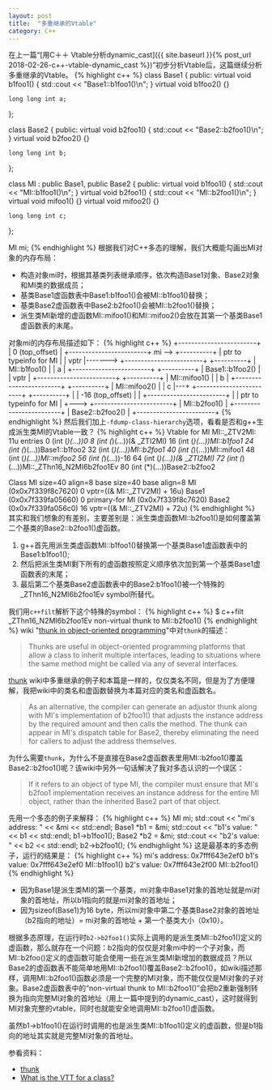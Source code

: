 ```yaml
---
layout: post
title:  "多重继承的Vtable"
category: C++
---
```

在上一篇“[用C＋＋ Vtable分析dynamic_cast]({{ site.baseurl }}{% post_url 2018-02-26-c++-vtable-dynamic_cast %})”初步分析Vtable后，这篇继续分析多重继承的Vtable。
{% highlight c++ %}
class Base1 {
public:
    virtual void b1foo1()
    {
        std::cout << "Base1::b1foo1()\n";
    }
    virtual void b1foo2() {}

    long long int a;
};

class Base2 {
public:
    virtual void b2foo1()
    {
        std::cout << "Base2::b2foo1()\n";
    }
    virtual void b2foo2() {}

    long long int b;
};

class MI : public Base1, public Base2 {
public:
    virtual void b1foo1()
    {
        std::cout << "MI::b1foo1()\n";
    }
    virtual void b2foo1()
    {
        std::cout << "MI::b2foo1()\n";
    }
    virtual void mifoo1() {}
    virtual void mifoo2() {}

    long long int c;
};

MI mi;
{% endhighlight %}
根据我们对C++多态的理解，我们大概能勾画出MI对象的内存布局：
* 构造对象mi时，根据其基类列表继承顺序，依次构造Base1对象、Base2对象和MI类的数据成员；
* 基类Base1虚函数表中Base1:b1foo1()会被MI::b1foo1()替换；
* 基类Base2虚函数表中Base2:b2foo1()会被MI::b2foo1()替换；
* 派生类MI新增的虚函数MI::mifoo1()和MI::mifoo2()会放在其第一个基类Base1虚函数表的末尾。

对象mi的内存布局描述如下：
{% highlight c++ %}
                            +------------------------+
                            |     0 (top_offset)     |
                            +------------------------+
mi --> +----------+         | ptr to typeinfo for MI |
       |   vptr   |-------> +------------------------+
       +----------+         |      MI::b1foo1()      |
       |     a    |         +------------------------+
       +----------+         |     Base1::b1foo2()    |
       |   vptr   |         +------------------------+
       +----------+         |      MI::mifoo1()      |
       |     b    |         +------------------------+
       +----------+         |      MI::mifoo2()      |
       |     c    |---+     +------------------------+
       +----------+   |     |    -16 (top_offset)    |
                      |     +------------------------+
                      |     | ptr to typeinfo for MI |
                      +---> +------------------------+
                            |      MI::b2foo1()      |
                            +------------------------+
                            |     Base2::b2foo2()    |
                            +------------------------+
{% endhighlight %}
然后我们加上`-fdump-class-hierarchy`选项，看看是否和g++生成派生类MI的Vtable一致？
{% highlight c++ %}
Vtable for MI
MI::_ZTV2MI: 11u entries
0     (int (*)(...))0
8     (int (*)(...))(& _ZTI2MI)
16    (int (*)(...))MI::b1foo1
24    (int (*)(...))Base1::b1foo2
32    (int (*)(...))MI::b2foo1
40    (int (*)(...))MI::mifoo1
48    (int (*)(...))MI::mifoo2
56    (int (*)(...))-16
64    (int (*)(...))(& _ZTI2MI)
72    (int (*)(...))MI::_ZThn16_N2MI6b2foo1Ev
80    (int (*)(...))Base2::b2foo2

Class MI
   size=40 align=8
   base size=40 base align=8
MI (0x0x7f339f8c7620) 0
    vptr=((& MI::_ZTV2MI) + 16u)
  Base1 (0x0x7f339fa05660) 0
      primary-for MI (0x0x7f339f8c7620)
  Base2 (0x0x7f339fa056c0) 16
      vptr=((& MI::_ZTV2MI) + 72u)
{% endhighlight %}
其实和我们想象的有差别，主要差别是：派生类虚函数MI::b2foo1()是如何覆盖第二个基类的Base2::b2foo1()虚函数。
1.  g++首先用派生类虚函数MI::b1foo1()替换第一个基类Base1虚函数表中的Base1:b1foo1();
2.  然后把派生类MI剩下所有的虚函数按照定义顺序依次加到第一个基类Base1虚函数表的末尾；
3.  最后第二个基类Base2虚函数表中的Base2:b1foo1()被一个特殊的_ZThn16_N2MI6b2foo1Ev symbol所替代。

我们用`c++filt`解析下这个特殊的symbol：
{% highlight c++ %}
$ c++filt _ZThn16_N2MI6b2foo1Ev
non-virtual thunk to MI::b2foo1()
{% endhighlight %}
wiki "[thunk in object-oriented programming]"中对`thunk`的描述：
>Thunks are useful in object-oriented programming platforms that allow a class to inherit multiple interfaces, leading to situations where the same method might be called via any of several interfaces.

[thunk] wiki中多重继承的例子和本篇是一样的，仅仅类名不同，但是为了方便理解，我把wiki中的类名和虚函数替换为本篇对应的类名和虚函数名。
>As an alternative, the compiler can generate an adjustor thunk along with MI's implementation of b2foo1() that adjusts the instance address by the required amount and then calls the method. The thunk can appear in MI's dispatch table for Base2, thereby eliminating the need for callers to adjust the address themselves.

为什么需要`thunk`，为什么不是直接在Base2虚函数表里用MI::b2foo1()覆盖Base2::b2foo1()呢？该wiki中另外一句话解决了我对多态认识的一个误区：
> If it refers to an object of type MI, the compiler must ensure that MI's b2foo1 implementation receives an instance address for the entire MI object, rather than the inherited Base2 part of that object.

先用一个多态的例子来解释：
{% highlight c++ %}
MI mi;
std::cout << "mi's address: " << &mi << std::endl;
Base1 *b1 = &mi;
std::cout << "b1's value:   " << b1 << std::endl;
b1->b1foo1();
Base2 *b2 = &mi;
std::cout << "b2's value:   " << b2 << std::endl;
b2->b2foo1();
{% endhighlight %}
这是最基本的多态例子，运行的结果是：
{% highlight c++ %}
mi's address: 0x7fff643e2ef0
b1's value:   0x7fff643e2ef0
MI::b1foo1()
b2's value:   0x7fff643e2f00
MI::b2foo1()
{% endhighlight %}
* 因为Base1是派生类MI的第一个基类，mi对象中Base1对象的首地址就是mi对象的首地址，所以b1指向的就是mi对象的首地址；
* 因为sizeof(Base1)为16 byte，所以mi对象中第二个基类Base2对象的首地址（b2指向的地址）= mi对象的首地址 + 第一个基类大小（0x10）。

根据多态原理，在运行时`b2->b2foo1()`实际上调用的是派生类MI::b2foo1()定义的虚函数，那么就存在一个问题：b2指向的仅仅是对象mi中的一个子对象，而MI::b2foo()定义的虚函数可能会使用一些在派生类MI新增加的数据成员？所以Base2的虚函数表不能简单地用MI::b2foo1()覆盖Base2::b2foo1()，如wiki描述那样，调用MI::b2foo1()函数必须是一个完整的MI对象，而不能仅仅是MI对象的子对象。Base2虚函数表中的“non-virtual thunk to MI::b2foo1()”会把b2重新强制转换为指向完整MI对象的首地址（用上一篇中提到的dynamic_cast），这时就得到MI对象完整的vtable，同时也就能安全地调用MI::b2foo1()虚函数。

虽然b1->b1foo1()在运行时调用的也是派生类MI::b1foo1()定义的虚函数，但是b1指向的地址其实就是完整MI对象的首地址。

参看资料：
* [thunk]
* [What is the VTT for a class?]

[thunk]: https://en.wikipedia.org/wiki/Thunk
[thunk in object-oriented programming]: https://en.wikipedia.org/wiki/Thunk#Object-oriented_programming
[What is the VTT for a class?]: https://stackoverflow.com/questions/6258559/what-is-the-vtt-for-a-class